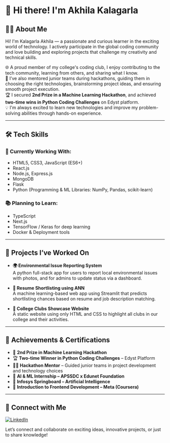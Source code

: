 # 👋 Hi there! I'm Akhila Kalagarla

## 👩‍💻 About Me

Hi! I'm Kalagarla Akhila — a passionate and curious learner in the exciting world of technology. I actively participate in the global coding community and love building and exploring projects that challenge my creativity and technical skills.

🌐 A proud member of my college's coding club, I enjoy contributing to the tech community, learning from others, and sharing what I know.  
🤝 I’ve also mentored junior teams during hackathons, guiding them in choosing the right technologies, brainstorming project ideas, and ensuring smooth project execution.  
🏆 I secured **2nd Prize in a Machine Learning Hackathon**, and achieved **two-time wins in Python Coding Challenges** on Edyst platform.  
💡 I'm always excited to learn new technologies and improve my problem-solving abilities through hands-on experience.

---

## 🛠 Tech Skills

### 💼 Currently Working With:
- HTML5, CSS3, JavaScript (ES6+)
- React.js
- Node.js, Express.js
- MongoDB
- Flask
- Python (Programming & ML Libraries: NumPy, Pandas, scikit-learn)

### 📚 Planning to Learn:
- TypeScript
- Next.js
- TensorFlow / Keras for deep learning
- Docker & Deployment tools

---

## 🚀 Projects I’ve Worked On

- **🌍 Environmental Issue Reporting System**  
  A python full-stack app for users to report local environmental issues with photos, and for admins to update status via a dashboard.

- **🧠 Resume Shortlisting using ANN**  
  A machine learning-based web app using Streamlit that predicts shortlisting chances based on resume and job description matching.

- **🏫 College Clubs Showcase Website**  
  A static website using only HTML and CSS to highlight all clubs in our college and their activities.

---

## 🏅 Achievements & Certifications

- 🥈 **2nd Prize in Machine Learning Hackathon**
- 🏆 **Two-time Winner in Python Coding Challenges** – Edyst Platform
- 👩‍🏫 **Hackathon Mentor** – Guided junior teams in project development and technology choices
- 📜 **AI & ML Internship – APSSDC x Edunet Foundation**
- 📜 **Infosys Springboard – Artificial Intelligence**
- 📜 **Introduction to Frontend Development – Meta (Coursera)**


---

## 🔗 Connect with Me

[![LinkedIn](https://img.shields.io/badge/LinkedIn-Kalagarla%20Akhila-blue?logo=linkedin)](https://www.linkedin.com/in/akhila-kalagarla-369155253)

Let’s connect and collaborate on exciting ideas, innovative projects, or just to share knowledge!
